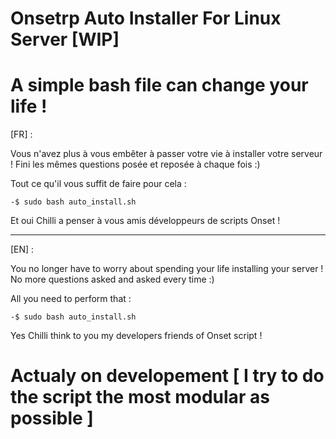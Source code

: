 # Onsetrp Auto Installer For Linux Server [WIP]

# A simple bash file can change your life !

[FR] :
  
  Vous n'avez plus à vous embêter à passer votre vie à installer votre serveur !
  Fini les mêmes questions posée et reposée à chaque fois :)
  
  Tout ce qu'il vous suffit de faire pour cela :
  
    -$ sudo bash auto_install.sh
    
  Et oui Chilli a penser à vous amis développeurs de scripts Onset !
  
---------------------------------------------------------------------------------
  
[EN] :

  You no longer have to worry about spending your life installing your server !
  No more questions asked and asked every time :)
  
  All you need to perform that :
  
    -$ sudo bash auto_install.sh
    
  Yes Chilli think to you my developers friends of Onset script !
  
# Actualy on developement [ I try to do the script the most modular as possible ]

